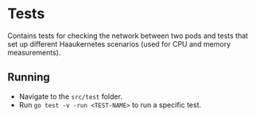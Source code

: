 # Tests

Contains tests for checking the network between two pods and tests that set up different Haaukernetes scenarios (used for CPU and memory measurements). 

## Running
- Navigate to the `src/test` folder.
- Run `go test -v -run <TEST-NAME>` to run a specific test. 